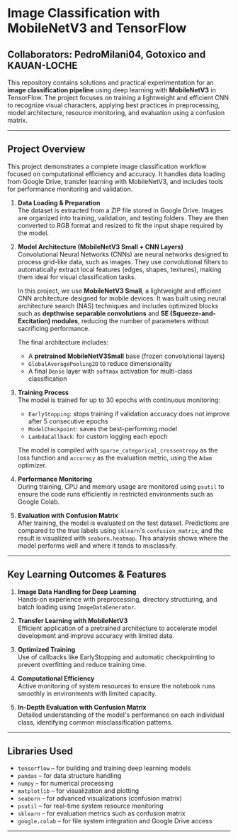 # Image Classification with MobileNetV3 and TensorFlow
## Collaborators: PedroMilani04, Gotoxico and KAUAN-LOCHE
This repository contains solutions and practical experimentation for an **image classification pipeline** using deep learning with **MobileNetV3** in TensorFlow. The project focuses on training a lightweight and efficient CNN to recognize visual characters, applying best practices in preprocessing, model architecture, resource monitoring, and evaluation using a confusion matrix.

---

## Project Overview

This project demonstrates a complete image classification workflow focused on computational efficiency and accuracy. It handles data loading from Google Drive, transfer learning with MobileNetV3, and includes tools for performance monitoring and validation.

1.  **Data Loading & Preparation**  
    The dataset is extracted from a ZIP file stored in Google Drive. Images are organized into training, validation, and testing folders. They are then converted to RGB format and resized to fit the input shape required by the model.

2.  **Model Architecture (MobileNetV3 Small + CNN Layers)**  
    Convolutional Neural Networks (CNNs) are neural networks designed to process grid-like data, such as images. They use convolutional filters to automatically extract local features (edges, shapes, textures), making them ideal for visual classification tasks.

    In this project, we use **MobileNetV3 Small**, a lightweight and efficient CNN architecture designed for mobile devices. It was built using neural architecture search (NAS) techniques and includes optimized blocks such as **depthwise separable convolutions** and **SE (Squeeze-and-Excitation) modules**, reducing the number of parameters without sacrificing performance.

    The final architecture includes:
    
    - A **pretrained MobileNetV3Small** base (frozen convolutional layers)
    - `GlobalAveragePooling2D` to reduce dimensionality
    - A final `Dense` layer with `softmax` activation for multi-class classification

3.  **Training Process**  
    The model is trained for up to 30 epochs with continuous monitoring:

    - `EarlyStopping`: stops training if validation accuracy does not improve after 5 consecutive epochs
    - `ModelCheckpoint`: saves the best-performing model
    - `LambdaCallback`: for custom logging each epoch

    The model is compiled with `sparse_categorical_crossentropy` as the loss function and `accuracy` as the evaluation metric, using the `Adam` optimizer.

4.  **Performance Monitoring**  
    During training, CPU and memory usage are monitored using `psutil` to ensure the code runs efficiently in restricted environments such as Google Colab.

5.  **Evaluation with Confusion Matrix**  
    After training, the model is evaluated on the test dataset. Predictions are compared to the true labels using `sklearn`'s `confusion_matrix`, and the result is visualized with `seaborn.heatmap`. This analysis shows where the model performs well and where it tends to misclassify.

---

## Key Learning Outcomes & Features

1.  **Image Data Handling for Deep Learning**  
    Hands-on experience with preprocessing, directory structuring, and batch loading using `ImageDataGenerator`.

2.  **Transfer Learning with MobileNetV3**  
    Efficient application of a pretrained architecture to accelerate model development and improve accuracy with limited data.

3.  **Optimized Training**  
    Use of callbacks like EarlyStopping and automatic checkpointing to prevent overfitting and reduce training time.

4.  **Computational Efficiency**  
    Active monitoring of system resources to ensure the notebook runs smoothly in environments with limited capacity.

5.  **In-Depth Evaluation with Confusion Matrix**  
    Detailed understanding of the model's performance on each individual class, identifying common misclassification patterns.

---


## Libraries Used

-   `tensorflow` – for building and training deep learning models  
-   `pandas` – for data structure handling  
-   `numpy` – for numerical processing  
-   `matplotlib` – for visualization and plotting  
-   `seaborn` – for advanced visualizations (confusion matrix)  
-   `psutil` – for real-time system resource monitoring  
-   `sklearn` – for evaluation metrics such as confusion matrix  
-   `google.colab` – for file system integration and Google Drive access  

---
